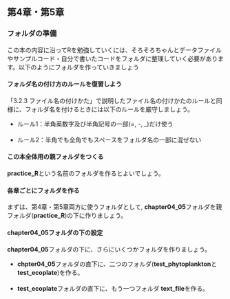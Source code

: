 ## 第4章・第5章

### フォルダの準備
この本の内容に沿ってRを勉強していくには、そろそろちゃんとデータファイルやサンプルコード・自分で書いたコードをフォルダに整理していく必要があります。以下のようにフォルダを作っていきましょう

#### フォルダ名の付け方のルールを復習しよう
「3.2.3 ファイル名の付けかた」で説明したファイル名の付けかたのルールと同様に、フォルダ名を付けるときには以下のルールを厳守しましょう。
- ルール1：半角英数字及び半角記号の一部(=, -, _)だけ使う<br><br>
- ルール2：半角でも全角でもスペースをフォルダ名の一部に混ぜない<br>

#### この本全体用の親フォルダをつくる
<b>practice_R</b>という名前のフォルダを作るとよいでしょう。

#### 各章ごとにフォルダを作る
まずは、第4章・第5章両方に使うフォルダとして, <b>chapter04_05</b>フォルダを親フォルダ(<b>practice_R</b>)の下に作りましょう。

#### chapter04_05フォルダの下の設定
<b>chapter04_05</b>フォルダの下に、さらにいくつかフォルダを作りましょう。
- <b>chpter04_05</b>フォルダの直下に、二つのフォルダ(<b>test_phytoplankton</b>と<b>test_ecoplate</b>)を作る。<br><br>
- <b>test_ecoplate</b>フォルダの直下に、もう一つフォルダ <b>text_file</b>を作る。<br>

